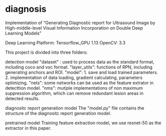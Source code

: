 # diagnosis
Implementation of “Generating Diagnostic report for Ultrasound Image by High-middle-level Visual Information Incorporation on Double Deep Learning Models”

Deep Learning Platform: Tensorflow_GPU 1.13
OpenCV: 3.3

This project is divided into three folders:

detection model
  "dataset" : used to process data as the standard format, including coco and voc format.
  "layer_utils": functions of RPN, including generating anchors and ROI.
  "model": 1. save and load trained parameters.   2. implementation of data loading, gradient calculating, parameters optimizing. 
  "nets": some networks can be used as the feature extrator in detecttion model.
  "nms": mutiple implementations of non maximum suppression algorithm, which can remove redundant lesion areas in detected results.

diagnositc report generation model
  The "model.py" file contains the structure of the diagnositc report generation model.

pretrained model
  Training feature extraction model, we use resnet-50 as the extractor in this paper.

